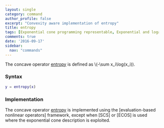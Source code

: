 ```yaml
---
layout: single
category: command
author_profile: false
excerpt: "Convexity aware implementation of entropy"
title: entropy
tags: [Exponential cone programming representable, Exponential and logarithmic functions]
comments: true
date: '2016-09-17'
sidebar:
  nav: "commands"
---
```


The concave operator [entropy](/command/entropy) is defined as \\(-\sum x_i\log(x_i)\).

### Syntax

````matlab
y = entropy(x)
````

### Implementation

The concave operator [entropy](/command/entropy) is implemented using the [evaluation-based nonlinear operators] framework, except when [SCS] or  [ECOS]  is used where the exponential cone description is exploited.
